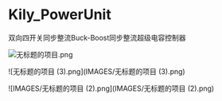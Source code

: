 # Kily_PowerUnit
双向四开关同步整流Buck-Boost同步整流超级电容控制器

![无标题的项目.png](IMAGES/无标题的项目.png)

![无标题的项目 (3).png](IMAGES/无标题的项目 (3).png)

![IMAGES/无标题的项目 (2).png](IMAGES/无标题的项目 (2).png)
